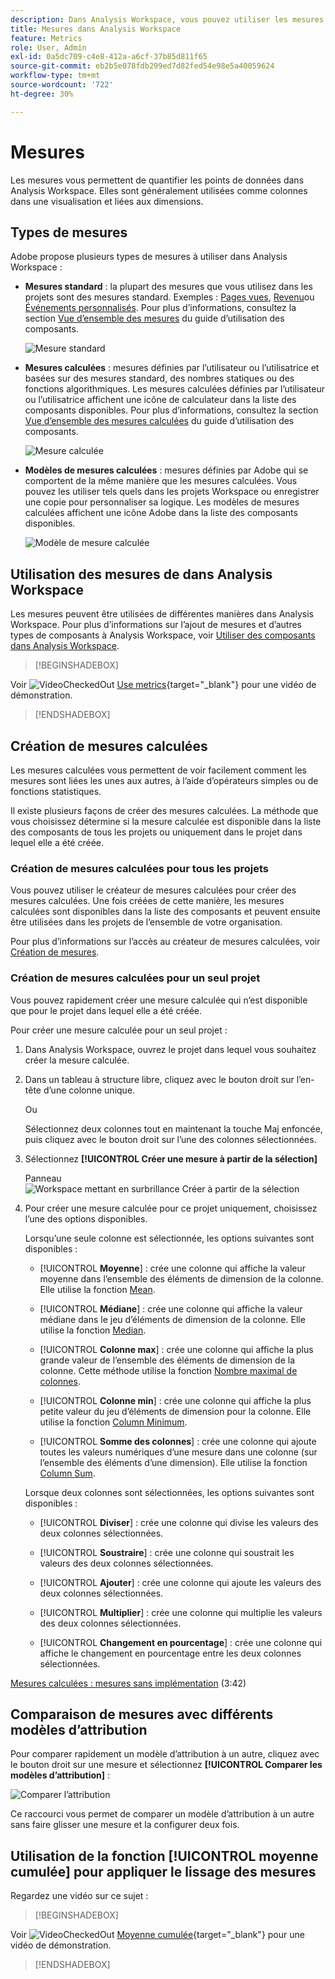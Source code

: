 ```yaml
---
description: Dans Analysis Workspace, vous pouvez utiliser les mesures de deux façons.
title: Mesures dans Analysis Workspace
feature: Metrics
role: User, Admin
exl-id: 0a5dc709-c4e8-412a-a6cf-37b85d811f65
source-git-commit: eb2b5e078fdb299ed7d82fed54e98e5a40059624
workflow-type: tm+mt
source-wordcount: '722'
ht-degree: 30%

---
```


# Mesures

Les mesures vous permettent de quantifier les points de données dans Analysis Workspace. Elles sont généralement utilisées comme colonnes dans une visualisation et liées aux dimensions.

## Types de mesures

Adobe propose plusieurs types de mesures à utiliser dans Analysis Workspace :

* **Mesures standard** : la plupart des mesures que vous utilisez dans les projets sont des mesures standard. Exemples : [Pages vues](/help/components/metrics/page-views.md), [Revenu](/help/components/metrics/revenue.md)ou [Événements personnalisés](/help/components/metrics/custom-events.md). Pour plus d’informations, consultez la section [Vue d’ensemble des mesures](/help/components/metrics/overview.md) du guide d’utilisation des composants.

  ![Mesure standard](assets/standard-metric.png)

* **Mesures calculées** : mesures définies par l’utilisateur ou l’utilisatrice et basées sur des mesures standard, des nombres statiques ou des fonctions algorithmiques. Les mesures calculées définies par l’utilisateur ou l’utilisatrice affichent une icône de calculateur dans la liste des composants disponibles. Pour plus d’informations, consultez la section [Vue d’ensemble des mesures calculées](/help/components/c-calcmetrics/cm-overview.md) du guide d’utilisation des composants.

  ![Mesure calculée](assets/calculated-metric.png)

* **Modèles de mesures calculées** : mesures définies par Adobe qui se comportent de la même manière que les mesures calculées. Vous pouvez les utiliser tels quels dans les projets Workspace ou enregistrer une copie pour personnaliser sa logique. Les modèles de mesures calculées affichent une icône Adobe dans la liste des composants disponibles.

  ![Modèle de mesure calculée](assets/calculated-metric-template.png)

## Utilisation des mesures de dans Analysis Workspace

Les mesures peuvent être utilisées de différentes manières dans Analysis Workspace. Pour plus d’informations sur l’ajout de mesures et d’autres types de composants à Analysis Workspace, voir [Utiliser des composants dans Analysis Workspace](/help/analyze/analysis-workspace/components/use-components-in-workspace.md).


>[!BEGINSHADEBOX]

Voir ![VideoCheckedOut](/help/assets/icons/VideoCheckedOut.svg) [Use metrics](https://video.tv.adobe.com/v/40817?quality=12&learn=on){target="_blank"} pour une vidéo de démonstration.

>[!ENDSHADEBOX]

## Création de mesures calculées

Les mesures calculées vous permettent de voir facilement comment les mesures sont liées les unes aux autres, à l’aide d’opérateurs simples ou de fonctions statistiques.

Il existe plusieurs façons de créer des mesures calculées. La méthode que vous choisissez détermine si la mesure calculée est disponible dans la liste des composants de tous les projets ou uniquement dans le projet dans lequel elle a été créée.

### Création de mesures calculées pour tous les projets

Vous pouvez utiliser le créateur de mesures calculées pour créer des mesures calculées. Une fois créées de cette manière, les mesures calculées sont disponibles dans la liste des composants et peuvent ensuite être utilisées dans les projets de l’ensemble de votre organisation.

Pour plus d’informations sur l’accès au créateur de mesures calculées, voir [Création de mesures](/help/components/c-calcmetrics/c-workflow/cm-workflow/c-build-metrics/cm-build-metrics.md).

### Création de mesures calculées pour un seul projet

Vous pouvez rapidement créer une mesure calculée qui n’est disponible que pour le projet dans lequel elle a été créée.

Pour créer une mesure calculée pour un seul projet :

1. Dans Analysis Workspace, ouvrez le projet dans lequel vous souhaitez créer la mesure calculée.

1. Dans un tableau à structure libre, cliquez avec le bouton droit sur l’en-tête d’une colonne unique.

   Ou

   Sélectionnez deux colonnes tout en maintenant la touche Maj enfoncée, puis cliquez avec le bouton droit sur l’une des colonnes sélectionnées.

1. Sélectionnez **[!UICONTROL Créer une mesure à partir de la sélection]**

   Panneau ![Workspace mettant en surbrillance Créer à partir de la sélection](assets/create-metric-from-selection.png)

1. Pour créer une mesure calculée pour ce projet uniquement, choisissez l’une des options disponibles.

   Lorsqu’une seule colonne est sélectionnée, les options suivantes sont disponibles :

   * [!UICONTROL **Moyenne**] : crée une colonne qui affiche la valeur moyenne dans l’ensemble des éléments de dimension de la colonne. Elle utilise la fonction [Mean](/help/components/c-calcmetrics/cm-reference/cm-functions.md#mean).

   * [!UICONTROL **Médiane**] : crée une colonne qui affiche la valeur médiane dans le jeu d’éléments de dimension de la colonne. Elle utilise la fonction [Median](/help/components/c-calcmetrics/cm-reference/cm-functions.md#median).

   * [!UICONTROL **Colonne max**] : crée une colonne qui affiche la plus grande valeur de l’ensemble des éléments de dimension de la colonne. Cette méthode utilise la fonction [Nombre maximal de colonnes](/help/components/c-calcmetrics/cm-reference/cm-functions.md#column-maximum).

   * [!UICONTROL **Colonne min**] : crée une colonne qui affiche la plus petite valeur du jeu d’éléments de dimension pour la colonne. Elle utilise la fonction [Column Minimum](/help/components/c-calcmetrics/cm-reference/cm-functions.md#column-minimum).

   * [!UICONTROL **Somme des colonnes**] : crée une colonne qui ajoute toutes les valeurs numériques d’une mesure dans une colonne (sur l’ensemble des éléments d’une dimension). Elle utilise la fonction [Column Sum](/help/components/c-calcmetrics/cm-reference/cm-functions.md#column-sum).

   Lorsque deux colonnes sont sélectionnées, les options suivantes sont disponibles :

   * [!UICONTROL **Diviser**] : crée une colonne qui divise les valeurs des deux colonnes sélectionnées.

   * [!UICONTROL **Soustraire**] : crée une colonne qui soustrait les valeurs des deux colonnes sélectionnées.

   * [!UICONTROL **Ajouter**] : crée une colonne qui ajoute les valeurs des deux colonnes sélectionnées.

   * [!UICONTROL **Multiplier**] : crée une colonne qui multiplie les valeurs des deux colonnes sélectionnées.

   * [!UICONTROL **Changement en pourcentage**] : crée une colonne qui affiche le changement en pourcentage entre les deux colonnes sélectionnées.

[Mesures calculées : mesures sans implémentation](https://experienceleague.adobe.com/docs/analytics-learn/tutorials/components/calculated-metrics/calculated-metrics-implementationless-metrics.html?lang=fr) (3:42)

## Comparaison de mesures avec différents modèles d’attribution

Pour comparer rapidement un modèle d’attribution à un autre, cliquez avec le bouton droit sur une mesure et sélectionnez **[!UICONTROL Comparer les modèles d’attribution]** :

![Comparer l’attribution](assets/compare-attribution.png)

Ce raccourci vous permet de comparer un modèle d’attribution à un autre sans faire glisser une mesure et la configurer deux fois.

## Utilisation de la fonction [!UICONTROL moyenne cumulée] pour appliquer le lissage des mesures

Regardez une vidéo sur ce sujet :


>[!BEGINSHADEBOX]

Voir ![VideoCheckedOut](/help/assets/icons/VideoCheckedOut.svg) [Moyenne cumulée](https://video.tv.adobe.com/v/27068?quality=12&learn=on){target="_blank"} pour une vidéo de démonstration.

>[!ENDSHADEBOX]

